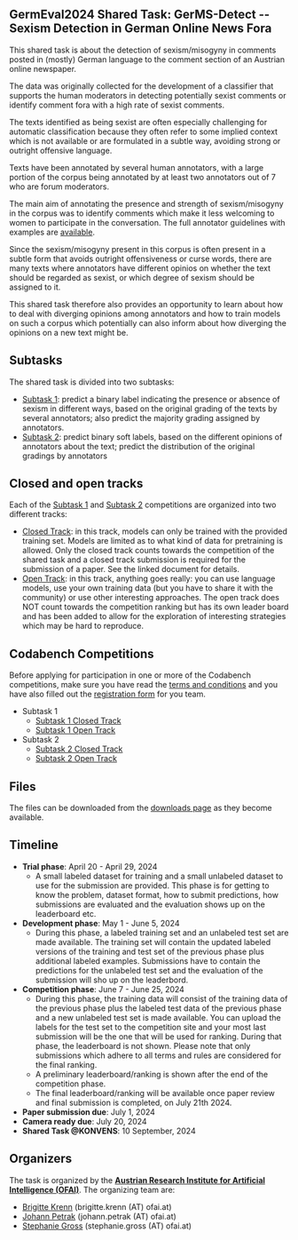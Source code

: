 ## GermEval2024 Shared Task: GerMS-Detect -- Sexism Detection in German Online News Fora

This shared task is about the detection of sexism/misogyny in comments
posted in (mostly) German language to the comment section of an Austrian
online newspaper. 

The data was originally collected for the development of a classifier 
that supports the human moderators in detecting potentially sexist 
comments or identify comment fora with a high rate of sexist comments.

The texts identified as being sexist are often especially challenging
for automatic classification because they often refer to some implied 
context which is not available or are formulated in a subtle way, avoiding
strong or outright offensive language. 

Texts have been annotated by several human annotators, with a large portion
of the corpus being annotated by at least two annotators out of 7 who 
are forum moderators. 

The main aim of annotating the presence and strength of sexism/misogyny in 
the corpus was to identify comments which make it less welcoming to 
women to participate in the conversation. 
The full annotator guidelines with examples are [available](guidelines.html). 

Since the sexism/misogyny present in this corpus is often present in 
a subtle form that avoids outright offensiveness or curse words, 
there are many texts where annotators have different opinios on whether
the text should be regarded as sexist, or which degree of sexism should
be assigned to it. 

This shared task therefore also provides an opportunity to learn about
how to deal with diverging opinions among annotators and how to train 
models on such a corpus which potentially can also inform about how 
diverging the opinions on a new text might be. 

## Subtasks

The shared task is divided into two subtasks:

* [Subtask 1](subtask1.md): predict a binary label indicating the presence or absence of sexism in different ways, based on the original grading of the texts by several annotators; also predict the majority grading assigned by annotators. 
* [Subtask 2](subtask2.md): predict binary soft labels, based on the different opinions of annotators about the text; predict the distribution of the original gradings by annotators

## Closed and open tracks

Each of the [Subtask 1](subtask1.html) and [Subtask 2](subtask2.md) competitions 
are organized into two different tracks:

* [Closed Track](closed-track.md): in this track, models can only be trained with the provided training set. Models are limited as to what kind of data for pretraining is allowed. Only the closed track counts towards the competition of the shared task and a closed track submission is required for the submission of a paper. See the linked document for details.
* [Open Track](open-track.md): in this track, anything goes really: you can use language models, use your own training data (but you have to share it with the community) or use other interesting approaches. The open track does NOT count towards the competition ranking but has its own leader board and has been added to allow for the exploration of interesting strategies which may be hard to reproduce. 

## Codabench Competitions

Before applying for participation in one or more of the Codabench competitions, make sure 
you have read the [terms and conditions](terms.html) and you have also filled out the 
[registration form](TODO) for you team.

* Subtask 1
  * [Subtask 1 Closed Track](https://www.codabench.org/competitions/NNNN)
  * [Subtask 1 Open Track](https://www.codabench.org/competitions/NNNN)
* Subtask 2
  * [Subtask 2 Closed Track](https://www.codabench.org/competitions/NNNN)
  * [Subtask 2 Open Track](https://www.codabench.org/competitions/NNNN)

## Files

The files can be downloaded from the [downloads page](download.mg) as they
become available.
 
## Timeline

* **Trial phase**:  April 20 - April 29, 2024
  * A small labeled dataset for training and a small unlabeled dataset to use for the submission are provided. This phase is for getting to know the 
    problem, dataset format, how to submit predictions, how submissions are evaluated and the evaluation shows up on the leaderboard etc. 
* **Development phase**: May 1 - June 5, 2024
  * During this phase, a labeled training set and an unlabeled test set are made available. The training set will contain the updated labeled versions of the 
    training and test set of the previous phase plus additional labeled examples. Submissions have to contain the predictions for the unlabeled test set
    and the evaluation of the submission will sho up on the leaderbord. 
* **Competition phase**: June 7 - June 25, 2024
  * During this phase, the training data will consist of the training data of the previous phase plus the labeled test data of the previous phase 
    and a new unlabeled test set is made available. You can upload the labels for 
    the test set to the competition site and your most last submission will be the one that will be used for ranking. During that phase, the leaderboard is not shown. Please note that only submissions which adhere to all terms and rules are considered for the final ranking.
  * A preliminary leaderboard/ranking is shown after the end of the competition phase. 
  * The final leaderboard/ranking will be available once paper review and final submission is completed, on July 21th 2024.
* **Paper submission due**: July 1, 2024
* **Camera ready due**: July 20, 2024
* **Shared Task @KONVENS**: 10 September, 2024

## Organizers

The task is organized by the [**Austrian Research Institute for Artificial Intelligence (OFAI)**](https://ofai.at). The organizing team are:

* [Brigitte Krenn](https://www.ofai.at/~brigitte.krenn/) (brigitte.krenn (AT) ofai.at)
* [Johann Petrak](https://johann-petrak.github.io/) (johann.petrak (AT) ofai.at)
* [Stephanie Gross](https://www.ofai.at/~stephanie.gross/) (stephanie.gross (AT) ofai.at)
